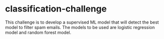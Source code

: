 # classification-challenge
This challenge is to develop a supervised ML model that will detect the best model to filter spam emails. The models to be used are logistic regression model and random forest model. 
